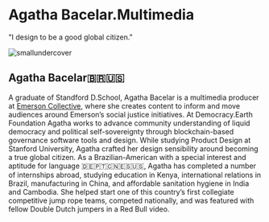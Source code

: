 # Agatha Bacelar.Multimedia
"I design to be a good global citizen."

![smallundercover](https://user-images.githubusercontent.com/24529258/37628450-bf259732-2b96-11e8-931e-b0734531e1a7.png)

## Agatha Bacelar🇧🇷🇺🇸

A graduate of Standford D.School, Agatha Bacelar is a multimedia producer at [Emerson Collective](http://www.emersoncollective.com/our-team), where she creates content to inform and move audiences around Emerson’s social justice initiatives. At Democracy.Earth Foundation Agatha works to advance community understanding of liquid democracy and political self-sovereignty through blockchain-based governance software tools and design.  While studying Product Design at Stanford University, Agatha crafted her design sensibility around becoming a true global citizen. As a Brazilian-American with a special interest and aptitude for language 🇩🇪🇵🇹🇨🇳🇪🇸🇺🇸, Agatha has  completed a number of internships abroad, studying education in Kenya, international relations in Brazil, manufacturing in China, and affordable sanitation hygiene in India and Cambodia. She helped start one of this country’s first collegiate competitive jump rope teams, competed nationally, and was featured with fellow Double Dutch jumpers in a Red Bull video.  
